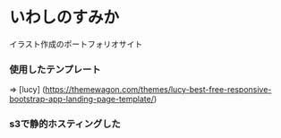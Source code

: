# いわしのすみか
イラスト作成のポートフォリオサイト

### 使用したテンプレート
=> [lucy] (https://themewagon.com/themes/lucy-best-free-responsive-bootstrap-app-landing-page-template/)

### s3で静的ホスティングした
